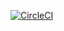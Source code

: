 [![CircleCI](https://circleci.com/gh/YasushiKobayashi/react-datatables.svg?style=svg)](https://circleci.com/gh/YasushiKobayashi/react-datatables)


